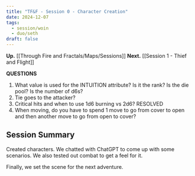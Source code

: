 ```yaml
---
title: "TF&F - Session 0 - Character Creation"
date: 2024-12-07
tags:
  - session/woin
  - duo/seth
draft: false
---
```

**Up.** [[Through Fire and Fractals/Maps/Sessions]]
**Next.** [[Session 1 - Thief and Flight]]

**QUESTIONS**

1. What value is used for the INTUITION attribute? Is it the rank? Is the die pool? Is the number of d6s?
2. Tie goes to the attacker?
3. Critical hits and when to use 1d6 burning vs 2d6? RESOLVED
4. When moving, do you have to spend 1 move to go from cover to open and then another move to go from open to cover?

## Session Summary

Created characters. We chatted with ChatGPT to come up with some scenarios. We also tested out combat to get a feel for it.

Finally, we set the scene for the next adventure.